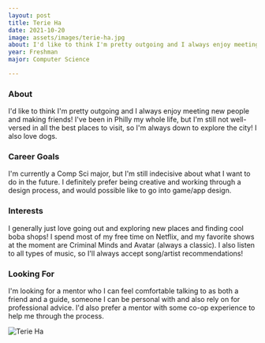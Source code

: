 ```yaml
---
layout: post
title: Terie Ha 
date: 2021-10-20
image: assets/images/terie-ha.jpg
about: I'd like to think I'm pretty outgoing and I always enjoy meeting new people and making friends! I've been in Philly my whole life, but I'm still not well-versed in all the best places to visit, so I'm always down to explore the city! I also love dogs.
year: Freshman
major: Computer Science

---
```


### About

I'd like to think I'm pretty outgoing and I always enjoy meeting new people and making friends! I've been in Philly my whole life, but I'm still not well-versed in all the best places to visit, so I'm always down to explore the city! I also love dogs.

### Career Goals

I'm currently a Comp Sci major, but I'm still indecisive about what I want to do in the future. I definitely prefer being creative and working through a design process, and would possible like to go into game/app design.

### Interests

I generally just love going out and exploring new places and finding cool boba shops! I spend most of my free time on Netflix, and my favorite shows at the moment are Criminal Minds and Avatar (always a classic). I also listen to all types of music, so I'll always accept song/artist recommendations!

### Looking For

I'm looking for a mentor who I can feel comfortable talking to as both a friend and a guide, someone I can be personal with and also rely on for professional advice. I'd also prefer a mentor with some co-op experience to help me through the process.

<div class="text-center my-5">
    <img src="{ "https://sase-drexel.github.io/mentorship-2021/assets/images/terie-ha.jpg" | absolute_url }" alt="Terie Ha" class="rounded post-img" />
</div>
